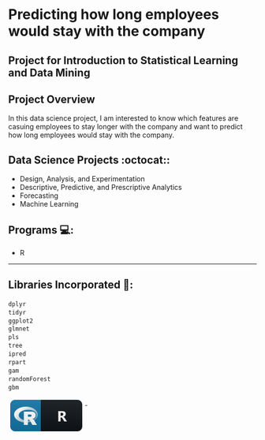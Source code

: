 # Predicting how long employees would stay with the company
## Project for Introduction to Statistical Learning and Data Mining

## Project Overview

In this data science project, I am interested to know which features are casuing employees to stay longer with the company and want to predict how long employees would stay with the company.

## Data Science Projects :octocat::
- Design, Analysis, and Experimentation
- Descriptive, Predictive, and Prescriptive Analytics
- Forecasting
- Machine Learning

## Programs 💻:
- R 
----

## Libraries Incorporated 📖:
``` Python
dplyr
tidyr
ggplot2
glmnet
pls
tree
ipred
rpart
gam
randomForest
gbm
```
<p align="left">

<!-- For more icons please follow  https://github.com/MikeCodesDotNET/ColoredBadges -->
  <a href="#">
    <img 
src="https://raw.githubusercontent.com/MikeCodesDotNET/ColoredBadges/master/svg/dev/languages/r.svg" alt="r" style="vertical-align:top; margin:4px">
  </a>
  
  <a href="#">
    <img 
</p>

